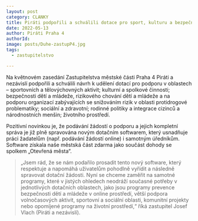 ```yaml
---
layout: post
category: CLANKY
title: Piráti podpořili a schválili dotace pro sport, kulturu a bezpečnost mládeže
date: 2022-05-13
author: Piráti Praha 4
authorId: 
image: posts/Duhe-zastupP4.jpg
tags: 
  - zastupitelstvo

---
```


Na květnovém zasedání Zastupitelstva městské části Praha 4 Piráti a nezávislí podpořili a schválili návrh k udělení dotací pro podporu v oblastech – sportovních a tělovýchovných aktivit; kulturní a spolkové činnosti; bezpečnosti dětí a mládeže, rizikového chování dětí a mládeže a na podporu organizací zabývajících se snižováním rizik v oblasti protidrogové problematiky; sociální a zdravotní; rodinné politiky a integrace cizinců a národnostních menšin; životního prostředí.

Pozitivní novinkou je, že podávání žádostí o podporu a jejich kompletní správa je již plně spravována novým dotačním softwarem, který usnadňuje práci žadatelům (např. podávání žádostí online) i samotným úředníkům. Software získala naše městská část zdarma jako součást dohody se spolkem „Otevřená města“.

> „Jsem rád, že se nám podařilo prosadit tento nový software, který respektuje a napomáhá uživatelům pohodlně vyřídit a následně spravovat dotační žádosti. Nyní se chceme zaměřit na samotné programy, které v jistých ohledech neodráží současné potřeby v jednotlivých dotačních oblastech, jako jsou programy prevence bezpečnosti dětí a mládeže v online prostředí, větší podpora volnočasových aktivit, sportovní a sociální oblasti, komunitní projekty nebo opomíjené programy na životní prostředí,“ říká zastupitel Josef Vlach (Piráti a nezávislí).
